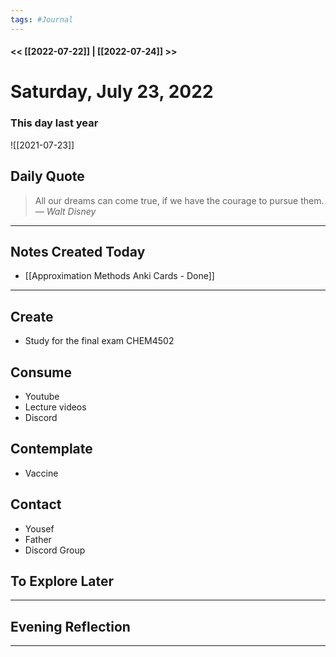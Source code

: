 ```yaml
---
tags: #Journal
---
```


#### << [[2022-07-22]] | [[2022-07-24]] >>

# Saturday, July 23, 2022

### This day last year

![[2021-07-23]]

## Daily Quote

> All our dreams can come true, if we have the courage to pursue them.
> — <cite>Walt Disney</cite>

---

## Notes Created Today
- [[Approximation Methods Anki Cards - Done]]
---

## Create

- Study for the final exam CHEM4502
  

## Consume

- Youtube 
- Lecture videos
- Discord

  

## Contemplate

- Vaccine

  

## Contact


- Yousef
- Father
- Discord Group

  

## To Explore Later

---

## Evening Reflection

  
------


